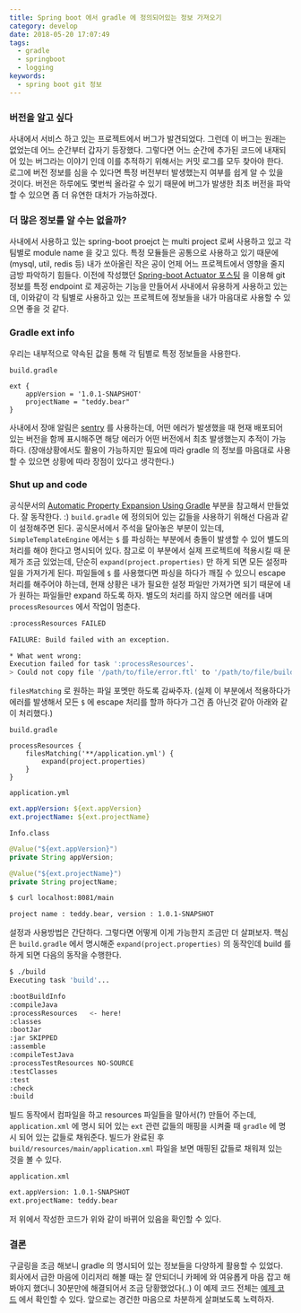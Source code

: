 ```yaml
---
title: Spring boot 에서 gradle 에 정의되어있는 정보 가져오기
category: develop
date: 2018-05-20 17:07:49
tags:
  - gradle
  - springboot
  - logging
keywords:
  - spring boot git 정보
---
```


### 버전을 알고 싶다
사내에서 서비스 하고 있는 프로젝트에서 버그가 발견되었다. 그런데 이 버그는 원래는 없었는데 어느 순간부터 갑자기 등장했다. 그렇다면 어느 순간에 추가된 코드에 내재되어 있는 버그라는 이야기 인데 이를 추적하기 위해서는 커밋 로그를 모두 찾아야 한다. 로그에 버전 정보를 심을 수 있다면 특정 버전부터 발생했는지 여부를 쉽게 알 수 있을 것이다. 버전은 하루에도 몇번씩 올라갈 수 있기 때문에 버그가 발생한 최초 버전을 파악할 수 있으면 좀 더 유연한 대처가 가능하겠다.

### 더 많은 정보를 알 수는 없을까?
사내에서 사용하고 있는 spring-boot proejct 는 multi project 로써 사용하고 있고 각 팀별로 module name 을 갖고 있다. 특정 모듈들은 공통으로 사용하고 있기 때문에 (mysql, util, redis 등) 내가 쏘아올린 작은 공이 언제 어느 프로젝트에서 영향을 줄지 금방 파악하기 힘들다. 이전에 작성했던 [ Spring-boot Actuator 포스팅](https://nevercaution.github.io/2018/03/24/spring-boot-actuator/) 을 이용해 git 정보를 특정 endpoint 로 제공하는 기능을 만들어서 사내에서 유용하게 사용하고 있는데, 이와같이 각 팀별로 사용하고 있는 프로젝트에 정보들을 내가 마음대로 사용할 수 있으면 좋을 것 같다.

### Gradle ext info
우리는 내부적으로 약속된 값을 통해 각 팀별로 특정 정보들을 사용한다.

`build.gradle`

```
ext {
    appVersion = '1.0.1-SNAPSHOT'
    projectName = "teddy.bear"
}
```
사내에서 장애 알림은 [sentry](https://sentry.io/) 를 사용하는데, 어떤 에러가 발생했을 때 현재 배포되어 있는 버전을 함께 표시해주면 해당 에러가 어떤 버전에서 최초 발생했는지 추적이 가능하다. (장애상황에서도 활용이 가능하지만 필요에 따라 gradle 의 정보를 마음대로 사용할 수 있으면 상황에 따라 장점이 있다고 생각한다.)

### Shut up and code
공식문서의 [Automatic Property Expansion Using Gradle](https://docs.spring.io/spring-boot/docs/current/reference/html/howto-properties-and-configuration.html#howto-automatic-expansion-gradle) 부분을 참고해서 만들었다. 잘 동작한다. :)
`build.gradle` 에 정의되어 있는 값들을 사용하기 위해선 다음과 같이 설정해주면 된다. 공식문서에서 주석을 달아놓은 부분이 있는데, `SimpleTemplateEngine` 에서는 `$` 를 파싱하는 부분에서 충돌이 발생할 수 있어 별도의 처리를 해야 한다고 명시되어 있다. 참고로 이 부분에서 실제 프로젝트에 적용시킬 때 문제가 조금 있었는데, 단순히 `expand(project.properties)` 만 하게 되면 모든 설정파일을 가져가게 된다. 파일들에 `$` 를 사용했다면 파싱을 하다가 깨질 수 있으니 escape 처리를 해주어야 하는데, 현재 상황은 내가 필요한 설정 파일만 가져가면 되기 때문에 내가 원하는 파일들만 expand 하도록 하자. 별도의 처리를 하지 않으면 에러를 내며 `processResources` 에서 작업이 멈춘다.

```bash
:processResources FAILED

FAILURE: Build failed with an exception.

* What went wrong:
Execution failed for task ':processResources'.
> Could not copy file '/path/to/file/error.ftl' to '/path/to/file/build/resources/main/error.ftl'.
```

`filesMatching` 로 원하는 파일 포멧만 하도록 감싸주자. (실제 이 부분에서 적용하다가 에러를 발생해서 모든 `$` 에 escape 처리를 할까 하다가 그건 좀 아닌것 같아 아래와 같이 처리했다.)

`build.gradle`

```
processResources {
    filesMatching('**/application.yml') {
        expand(project.properties)
    }
}
```

`application.yml`

```yml
ext.appVersion: ${ext.appVersion}
ext.projectName: ${ext.projectName}
```

`Info.class`

```java
@Value("${ext.appVersion}")
private String appVersion;

@Value("${ext.projectName}")
private String projectName;
```

```bash
$ curl localhost:8081/main

project name : teddy.bear, version : 1.0.1-SNAPSHOT
```

설정과 사용방법은 간단하다. 그렇다면 어떻게 이게 가능한지 조금만 더 살펴보자.
핵심은 `build.gradle` 에서 명시해준 `expand(project.properties)` 의 동작인데 build 를 하게 되면 다음의 동작을 수행한다.

```bash
$ ./build
Executing task 'build'...

:bootBuildInfo
:compileJava
:processResources   <- here!
:classes
:bootJar
:jar SKIPPED
:assemble
:compileTestJava
:processTestResources NO-SOURCE
:testClasses
:test
:check
:build
```
빌드 동작에서 컴파일을 하고 resources 파일들을 말아서(?) 만들어 주는데, `application.xml` 에 명시 되어 있는 `ext` 관련 값들의 매핑을 시켜줄 때 `gradle` 에 명시 되어 있는 값들로 채워준다. 빌드가 완료된 후 `build/resources/main/application.xml` 파일을 보면 매핑된 값들로 채워져 있는 것을 볼 수 있다.

`application.xml`

```xml
ext.appVersion: 1.0.1-SNAPSHOT
ext.projectName: teddy.bear
```

저 위에서 작성한 코드가 위와 같이 바뀌어 있음을 확인할 수 있다.


### 결론
구글링을 조금 해보니 gradle 의 명시되어 있는 정보들을 다양하게 활용할 수 있었다. 회사에서 급한 마음에 이리저리 해볼 때는 잘 안되더니 카페에 와 여유롭게 마음 잡고 해봐야지 했더니 30분만에 해결되어서 조금 당황했었다(..) 이 예제 코드 전체는 [예제 코드](https://github.com/nevercaution/gradle_info) 에서 확인할 수 있다. 앞으로는 경건한 마음으로 차분하게 살펴보도록 노력하자.










